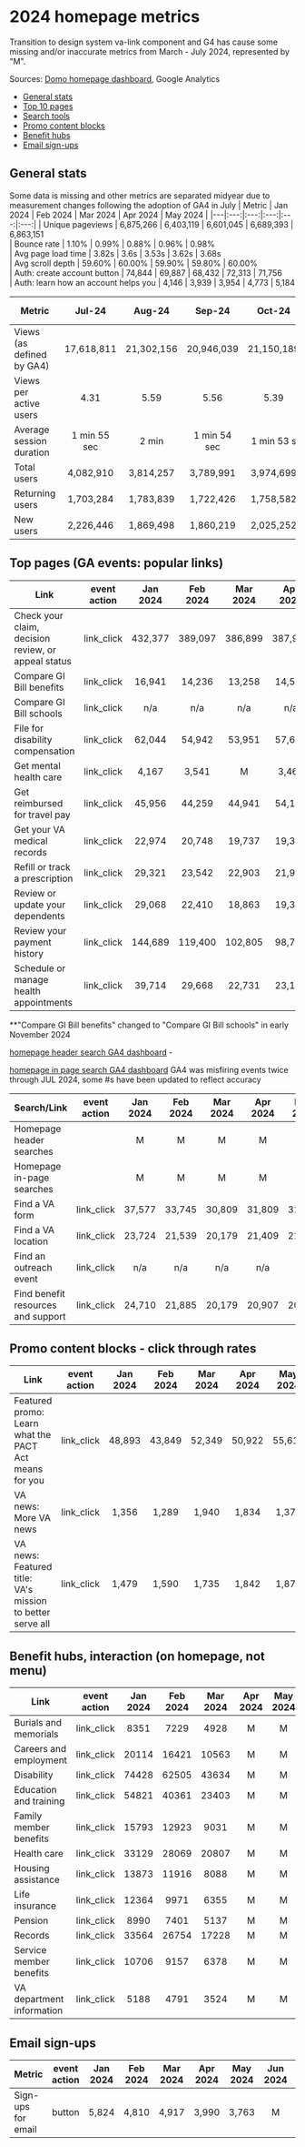 # 2024 homepage metrics
Transition to design system va-link component and G4 has cause some missing and/or inaccurate metrics from March - July 2024, represented by "M".

Sources: [Domo homepage dashboard](https://va-gov.domo.com/page/80919003), Google Analytics

- [General stats](https://github.com/department-of-veterans-affairs/va.gov-team/edit/master/products/home-page/analytics/2024_data.md#general-stats)
- [Top 10 pages](https://github.com/department-of-veterans-affairs/va.gov-team/blob/master/products/home-page/analytics/2024_data.md#top-pages-ga-events-popular-links)
- [Search tools](https://github.com/department-of-veterans-affairs/va.gov-team/blob/master/products/home-page/analytics/2024_data.md#search-tools-engagement)
- [Promo content blocks](https://github.com/department-of-veterans-affairs/va.gov-team/blob/master/products/home-page/analytics/2024_data.md#promo-content-blocks---click-through-rates)
- [Benefit hubs](https://github.com/department-of-veterans-affairs/va.gov-team/blob/master/products/home-page/analytics/2024_data.md#benefit-hubs-interaction--on-homepage-not-menu)
- [Email sign-ups](https://github.com/department-of-veterans-affairs/va.gov-team/blob/master/products/home-page/analytics/2024_data.md#email-sign-ups)

## General stats
Some data is missing and other metrics are separated midyear due to measurement changes following the adoption of GA4 in July 
| Metric | Jan 2024 | Feb 2024 | Mar 2024 | Apr 2024 | May 2024 | 
|---|:---:|:---:|:---:|:---:|:---:|
 | 	 Unique pageviews 	 | 	 6,875,266 	 | 	 6,403,119 	 | 	 6,601,045 	 | 	 6,689,393 	 | 	 6,863,151 	 
 | 	 Bounce rate 	 | 	1.10%	|	0.99%	|	0.88%	|	0.96%	|	0.98%	 
 | 	 Avg page load time 	 | 	 3.82s 	 | 	 3.6s 	 | 	 3.53s 	 | 	 3.62s 	 | 	 3.68s 	 
 | 	 Avg scroll depth 	 | 	59.60%	|	60.00%	|	59.90%	|	59.80%	|	60.00%	
 | 	 Auth: create account button 	 | 	 74,844 	 | 	 69,887 	 | 	 68,432 	 | 	 72,313 	 | 	 71,756 	 
 | 	 Auth: learn how an account helps you 	 | 	 4,146 	 | 	 3,939 	 | 	 3,954 	 | 	 4,773 	 | 	 5,184 	

 | 	Metric 	 | 	Jul-24	 | 	Aug-24	 | 	Sep-24	 | 	Oct-24	 | 	Nov-24	 | 	Dec-24	 | 	
|---|:---:|:---:|:---:|:---:|:---:|:---:|
 | 	 Views (as defined by GA4) 	 | 	17,618,811	 | 	 21,302,156 	 | 	20,946,039	 | 	21,150,189	 | 	18,717,040	 | 
 | 	 Views per active users 	 | 	4.31	 | 	5.59	 | 	5.56	 | 	5.39	 | 	5.23	 | 
 | 	 Average session duration 	 | 	1 min 55 sec	 | 	 2 min 	 | 	1 min 54 sec	 | 	 1 min 53 s 	 | 	 1 min 55 sec 	 | 
 | 	Total users	 | 	 4,082,910 	 | 	 3,814,257 	 | 	3,789,991	 | 	 3,974,699 	 | 	 3,627,274 	 | 
 | 	Returning users	 | 	 1,703,284 	 | 	 1,783,839 	 | 	1,722,426	 | 	 1,758,582 	 | 	 1,609,918 	 | 
 | 	New users	 | 	 2,226,446 	 | 	 1,869,498 	 | 	1,860,219	 | 	 2,025,252 	 | 	 1,860,452 	 | 
 
## Top pages (GA events: popular links) 
| Link | event action | Jan 2024 | Feb 2024 | Mar 2024 | Apr 2024 | May 2024 | Jun 2024 | Jul 2024	| Aug 2024 | Sep 2024 | Oct 2024 | Nov 2024 | Dec 2024
|---|:---:|:---:|:---:|:---:|:---:|:---:|:---:|:---:|:---:|:---:|:---:|:---:|:---:|
  | 	 Check your claim, decision review, or appeal status 	 | 	 link_click 	 | 	 432,377 	 | 	 389,097 	 | 	 386,899 	 | 	 387,930 	 | 	 383,372 	 | 	 M 	 | 	 M 	 | 	 483,917 	 | 	 429,414 	 | 	 335,675 	 | 	 296,575 
 | 	 Compare GI Bill benefits 	 | 	 link_click 	 | 	 16,941 	 | 	 14,236 	 | 	 13,258 	 | 	 14,549 	 | 	 13,952 	 | 	 M 	 | 	 M 	 | 	 19,322 	 | 	 16,275 	 | 	 15,019 	 | 	 2,564** 
 | 	 Compare GI Bill schools 	 | 	 link_click 	 | 	 n/a 	 | 	 n/a 	 | 	 n/a 	 | 	 n/a 	 | 	 n/a 	 | 	 n/a 	 | 	 n/a 	 | 	 n/a 	 | 	 n/a 	 | 	 n/a 	 | 	 6,164 
 | 	 File for disability compensation 	 | 	 link_click 	 | 	 62,044 	 | 	 54,942 	 | 	 53,951 	 | 	 57,601 	 | 	 57,722 	 | 	 M 	 | 	 M 	 | 	 73,918 	 | 	 61,049 	 | 	 55,943 	 | 	 50,095 
 | 	 Get mental health care 	 | 	 link_click 	 | 	 4,167 	 | 	 3,541 	 | 	 M 	 | 	 3,464 	 | 	 3,395 	 | 	 M 	 | 	 M 	 | 	 4,087 	 | 	 3,751 	 | 	 3,326 	 | 	 2,955 
 | 	 Get reimbursed for travel pay 	 | 	 link_click 	 | 	 45,956 	 | 	 44,259 	 | 	 44,941 	 | 	 54,167 	 | 	 66,727 	 | 	 M 	 | 	 M 	 | 	 55,767 	 | 	 45,299 	 | 	 37,052 	 | 	 30,774 
 | 	 Get your VA medical records 	 | 	 link_click 	 | 	 22,974 	 | 	 20,748 	 | 	 19,737 	 | 	 19,330 	 | 	 19,303 	 | 	 M 	 | 	 M 	 | 	 24,551 	 | 	 22,318 	 | 	 20,860 	 | 	 19,115 
 | 	 Refill or track a prescription 	 | 	 link_click 	 | 	 29,321 	 | 	 23,542 	 | 	 22,903 	 | 	 21,927 	 | 	 21,915 	 | 	 M 	 | 	 M 	 | 	 33,347 	 | 	 30,868 	 | 	 30,289 	 | 	 27,623 
 | 	 Review or update your dependents 	 | 	 link_click 	 | 	 29,068 	 | 	 22,410 	 | 	 18,863 	 | 	 19,371 	 | 	 19,002 	 | 	 M 	 | 	 M 	 | 	 27,017 	 | 	 21,614 	 | 	 19,159 	 | 	 16,552 
 | 	 Review your payment history 	 | 	 link_click 	 | 	 144,689 	 | 	 119,400 	 | 	 102,805 	 | 	 98,725 	 | 	 93,733 	 | 	 M 	 | 	 M 	 | 	 121,590 	 | 	 115,728 	 | 	 101,442 	 | 	 84,659 
 | 	 Schedule or manage health appointments 	 | 	 link_click 	 | 	 39,714 	 | 	 29,668 	 | 	 22,731 	 | 	 23,129 	 | 	 22,009 	 | 	 M 	 | 	 M 	 | 	 37,732 	 | 	 32,973 	 | 	 28,011 	 | 	 24,051 

**"Compare GI Bill benefits" changed to "Compare GI Bill schools" in early November 2024

[homepage header search GA4 dashboard](https://analytics.google.com/analytics/web/?authuser=0#/analysis/p419143770/edit/pVJ74tWERpmP2ihYaaSDvQ) -

[homepage in page search GA4 dashboard](https://analytics.google.com/analytics/web/#/analysis/p419143770/edit/Mvk-Ds_MTKGYKbyahpG8eA)
GA4 was misfiring events twice through JUL 2024, some #s have been updated to reflect accuracy 

| Search/Link | event action | Jan 2024 | Feb 2024 | Mar 2024 | Apr 2024 | May 2024 | Jun 2024 | Jul 2024	| Aug 2024 | Sep 2024 | Oct 2024 | Nov 2024 | Dec 2024
|---|:---:|:---:|:---:|:---:|:---:|:---:|:---:|:---:|:---:|:---:|:---:|:---:|:---:|
 | 	 Homepage header searches 	 | 		 | 	 M 	 | 	 M 	 | 	 M 	 | 	 M 	 | 	 M 	 | 	 183,887 [367,775] 	 | 		 | 		 | 		 | 	 | 	 | 
 | 	 Homepage in-page searches 	 | 		 | 	 M 	 | 	 M 	 | 	 M 	 | 	 M 	 | 	 M 	 | 	 197,919 	 | 		 | 		 | 		 | 	 | 	 | 
 | 	 Find a VA form 	 | 	 link_click 	 | 	 37,577 	 | 	 33,745 	 | 	 30,809 	 | 	 31,809 	 | 	 31,703 	 | 	 M 	 | 	 M 	 | 	 41,788 	 | 	 37,922 	 | 	 37,077 	 | 	 32,273 
 | 	 Find a VA location 	 | 	 link_click 	 | 	 23,724 	 | 	 21,539 	 | 	 20,179 	 | 	 21,409 	 | 	 21,220 	 | 	 M 	 | 	 M 	 | 	 23,921 	 | 	 24,110 	 | 	 22,394 	 | 	 20,015 
 | 	 Find an outreach event 	 | 	 link_click 	 | 	 n/a 	 | 	 n/a 	 | 	 n/a 	 | 	 n/a 	 | 	 n/a 	 | 	 n/a 	 | 	 n/a 	 | 	 new 	 | 	 1,510 	 | 	 1,559 	 | 	 1,298 
 | 	 Find benefit resources and support 	 | 	 link_click 	 | 	 24,710 	 | 	 21,885 	 | 	 20,179 	 | 	 20,907 	 | 	 20,076 	 | 	 M 	 | 	 M 	 | 	 24,990 	 | 	 28,329 	 | 	 26,762 	 | 	 23,329 

## Promo content blocks - click through rates
| Link | event action |Jan 2024 | Feb 2024 | Mar 2024 | Apr 2024 | May 2024 | Jun 2024 | Jul 2024	| Aug 2024 | Sep 2024 | Oct 2024 | Nov 2024 | Dec 2024
|---|:---:|:---:|:---:|:---:|:---:|:---:|:---:|:---:|:---:|:---:|:---:|:---:|:---:|
  | 	 Featured promo: Learn what the PACT Act means for you 	 | 	 link_click 	 | 	 48,893 	 | 	 43,849 	 | 	 52,349 	 | 	 50,922 	 | 	 55,619 	 | 	 M 	 | 	 115,064 	 | 	 49,226 	 | 	 48,690 	 | 	 43,765 	 | 	 37,444 
 | 	 VA news: More VA news 	 | 	 link_click 	 | 	 1,356 	 | 	 1,289 	 | 	 1,940 	 | 	 1,834 	 | 	 1,374 	 | 	 M 	 | 	 M 	 | 	 1,081 	 | 	 988 	 | 	 1,056 	 | 	 995 
 | 	 VA news: Featured title: VA's mission to better serve all 	 | 	 link_click 	 | 	 1,479 	 | 	 1,590 	 | 	 1,735 	 | 	 1,842 	 | 	 1,874 	 | 	 M 	 | 	 M 	 | 	 1,530 	 | 	 1,355 	 | 	 1,459 	 | 	 1,228 

## Benefit hubs, interaction  (on homepage, not menu)
| Link | event action | Jan 2024 | Feb 2024 | Mar 2024 | Apr 2024 | May 2024 | Jun 2024 | Jul 2024	| Aug 2024 | Sep 2024 | Oct 2024 | Nov 2024 | Dec 2024
|---|:---:|:---:|:---:|:---:|:---:|:---:|:---:|:---:|:---:|:---:|:---:|:---:|:---:|
|	Burials and memorials	|	link_click	|	8351	|	7229	|	4928	|	M	|	M	|	M	|	M	|	7267	|	6544	 | 	 6,310 	 | 	 5,615 
|	Careers and employment	|	link_click	|	20114	|	16421	|	10563	|	M	|	M	|	M	|	M	|	14832	|	13762	 | 	 13,917 	 | 	 11,700 
|	Disability	|	link_click	|	74428	|	62505	|	43634	|	M	|	M	|	M	|	M	|	69027	|	58774	 | 	 55,331 	 | 	 47,647 
|	Education and training	|	link_click	|	54821	|	40361	|	23403	|	M	|	M	|	M	|	M	|	69575	|	57441	 | 	 47,434 	 | 	 36,101 
|	Family member benefits	|	link_click	|	15793	|	12923	|	9031	|	M	|	M	|	M	|	M	|	15872	|	13658	 | 	 13,306 	 | 	 11,834 
|	Health care	|	link_click	|	33129	|	28069	|	20807	|	M	|	M	|	M	|	M	|	35746	|	33958	 | 	 34,679 	 | 	 32,312 
|	Housing assistance	|	link_click	|	13873	|	11916	|	8088	|	M	|	M	|	M	|	M	|	14456	|	13579	 | 	 12,749 	 | 	 10,644 
|	Life insurance	|	link_click	|	12364	|	9971	|	6355	|	M	|	M	|	M	|	M	|	9764	|	8838	 | 	 8,437 	 | 	 7,418 
|	Pension	|	link_click	|	8990	|	7401	|	5137	|	M	|	M	|	M	|	M	|	7928	|	7257	 | 	 6,803 	 | 	 5,967 
|	Records	|	link_click	|	33564	|	26754	|	17228	|	M	|	M	|	M	|	M	|	30329	|	26360	 | 	 25,590 	 | 	 24,735 
|	Service member benefits	|	link_click	|	10706	|	9157	|	6378	|	M	|	M	|	M	|	M	|	9991	|	8818	 | 	 8,449 	 | 	 7,399 
|	VA department information	|	link_click	|	5188	|	4791	|	3524	|	M	|	M	|	M	|	M	|	4778	|	4453	 | 	 4,527 	 | 	 3,879 

## Email sign-ups
| Metric | event action | Jan 2024 | Feb 2024 | Mar 2024 | Apr 2024 | May 2024 | Jun 2024 | Jul 2024	| Aug 2024 | Sep 2024 | Oct 2024 | Nov 2024 | Dec 2024
|---|:---:|:---:|:---:|:---:|:---:|:---:|:---:|:---:|:---:|:---:|:---:|:---:|:---:|
 | 	 Sign-ups for email 	 | 	 button 	 | 	 5,824 	 | 	 4,810 	 | 	 4,917 	 | 	 3,990 	 | 	 3,763 	 | 	M	 | 	M | 	 6,026 	 | 	 5,651 	  | 	 5,763 	 | 	 6,913 			
